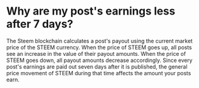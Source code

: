 # Why are my post's earnings less after 7 days?

The Steem blockchain calculates a post's payout using the current market price of the STEEM currency. When the price of STEEM goes up, all posts see an increase in the value of their payout amounts. When the price of STEEM goes down, all payout amounts decrease accordingly. Since every post's earnings are paid out seven days after it is published, the general price movement of STEEM during that time affects the amount your posts earn.